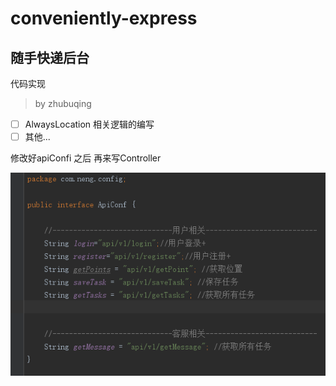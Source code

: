 # conveniently-express

## 随手快递后台

代码实现
> by  zhubuqing

- [ ] AlwaysLocation 相关逻辑的编写
- [ ] 其他...

修改好apiConfi 之后 再来写Controller


![fdsa](/image/apiconf.png)
